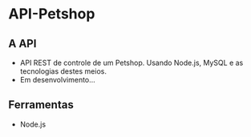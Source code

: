 # API-Petshop
## A API
* API REST de controle de um Petshop. Usando Node.js, MySQL e as tecnologias destes meios.
* Em desenvolvimento...

## Ferramentas
* Node.js
 
